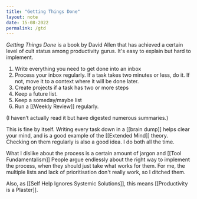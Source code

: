 ```yaml
---
title: "Getting Things Done"
layout: note
date: 15-08-2022
permalink: /gtd
---
```


*Getting Things Done* is a book by David Allen that has achieved a certain level of cult status among productivity gurus. It's easy to explain but hard to implement.

1.  Write everything you need to get done into an inbox
2.  Process your inbox regularly. If a task takes two minutes or less, do it. If not, move it to a context where it will be done later.
3.  Create projects if a task has two or more steps
4.  Keep a future list.
5.  Keep a someday/maybe list
6.  Run a [[Weekly Review]] regularly.

(I haven’t actually read it but have digested numerous summaries.) 

This is fine by itself. Writing every task down in a [[brain dump]] helps clear your mind, and is a good example of the [[Extended Mind]] theory. Checking on them regularly is also a good idea. I do both all the time.

What I dislike about the process is a certain amount of jargon and [[Tool Fundamentalism]] People argue endlessly about the right way to implement the process, when they should just take what works for them. For me, the multiple lists and lack of prioritisation don't really work, so I ditched them.

Also, as [[Self Help Ignores Systemic Solutions]], this means [[Productivity is a Plaster]]. 
